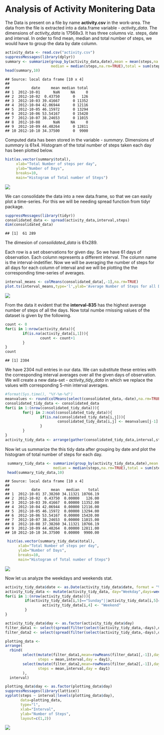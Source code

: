 # Analysis of Activity Monitering Data

The Data is present on a file by name **activity.csv** in the work-area.
The data from the file is extracted into a data.frame variable - *activity_data*.
The dimensions of *activity_data* is 17568x3. It has three columns viz. steps, date and interval.
In order to find mean, median and total number of steps, we would have to group the data by date column.


```r
activity_data <- read.csv("activity.csv")
suppressMessages(library(dplyr))
summary <- summarize(group_by(activity_data,date),mean = mean(steps,na.rm=TRUE),
                     median = median(steps,na.rm=TRUE),total = sum(steps,na.rm=TRUE))
head(summary,10)
```

```
## Source: local data frame [10 x 4]
## 
##          date     mean median total
## 1  2012-10-01      NaN     NA     0
## 2  2012-10-02  0.43750      0   126
## 3  2012-10-03 39.41667      0 11352
## 4  2012-10-04 42.06944      0 12116
## 5  2012-10-05 46.15972      0 13294
## 6  2012-10-06 53.54167      0 15420
## 7  2012-10-07 38.24653      0 11015
## 8  2012-10-08      NaN     NA     0
## 9  2012-10-09 44.48264      0 12811
## 10 2012-10-10 34.37500      0  9900
```

Computed data has been stored in the variable - *summary*. Dimensions of *summary* is 61x4.
Histogram of the total number of steps taken each day has been plotted below.


```r
hist(as.vector(summary$total),
     xlab="Total Number of steps per day",
     ylab="Number of Days",
     breaks=10, 
     main="Histogram of Total number of Steps")
```

![](test_files/figure-html/unnamed-chunk-2-1.png) 

We can consolidate the data into a new data.frame, so that we can easily plot a time-series.
For this we will be needing spread function from tidyr package.

```r
suppressMessages(library(tidyr))
consolidated_data <- spread(activity_data,interval,steps)
dim(consolidated_data)
```

```
## [1]  61 289
```
The dimesion of *consolidated_data* is 61x289.

Each row is a set observations for given day. So we have 61 days of observation.
Each column represents a different interval. The column name is the interval-indetifier.
Now we will be averaging the number of steps for all days for each column of interval and we will be plotting the the corresponding time-series of averages.

```r
interval_means <- colMeans(consolidated_data[,-1],na.rm=TRUE)
plot.ts(interval_means,type='l',ylab='Average Number of Steps for all Days',xlab='interval')
```

![](test_files/figure-html/unnamed-chunk-4-1.png) 

From the data it evident that the **interval-835** has the highest average number of steps of all the days.
Now total numbe rmissing values of the dataset is given by the following.

```r
count <- 0
for(i in 1:nrow(activity_data)){
        if(is.na(activity_data[i,1])){
                count <- count+1
        }
}
count
```

```
## [1] 2304
```
We have 2304 null entries in our data. We can substitute these entries with the corresponding interval averages over all the given days of observation. We will create a new data-set - *activity_tidy_data* in which we replace the <NA> values with corresponding 5-min interval averages.

```r
#format(Sys.time(), "%Y-%m-%d")
meanvalues <- round(colMeans(select(consolidated_data,-date),na.rm=TRUE),digits=6)
consolidated_tidy_data <- consolidated_data
for(i in 1:(nrow(consolidated_tidy_data))){
        for(j in 2:ncol(consolidated_tidy_data)){
                if(is.na(consolidated_tidy_data[i,j])){
                        consolidated_tidy_data[i,j] <- meanvalues[j-1]
                }
        }
}
activity_tidy_data <- arrange(gather(consolidated_tidy_data,interval,steps,-date),date,interval)
```
Now let us summarize the this tidy data after grouping by date and plot the histogram of total number of steps for each day.

```r
 summary_tidy_data <- summarize(group_by(activity_tidy_data,date),mean = mean(steps,na.rm=TRUE),
                      median = median(steps,na.rm=TRUE),total = sum(steps,na.rm=TRUE))
 head(summary_tidy_data,10)
```

```
## Source: local data frame [10 x 4]
## 
##          date     mean   median    total
## 1  2012-10-01 37.38260 34.11321 10766.19
## 2  2012-10-02  0.43750  0.00000   126.00
## 3  2012-10-03 39.41667  0.00000 11352.00
## 4  2012-10-04 42.06944  0.00000 12116.00
## 5  2012-10-05 46.15972  0.00000 13294.00
## 6  2012-10-06 53.54167  0.00000 15420.00
## 7  2012-10-07 38.24653  0.00000 11015.00
## 8  2012-10-08 37.38260 34.11321 10766.19
## 9  2012-10-09 44.48264  0.00000 12811.00
## 10 2012-10-10 34.37500  0.00000  9900.00
```


```r
 hist(as.vector(summary_tidy_data$total),
      xlab="Total Number of steps per day",
      ylab="Number of Days",
      breaks=10, 
      main="Histogram of Total number of Steps")
```

![](test_files/figure-html/unnamed-chunk-8-1.png) 

Now let us analyze the weekdays and weekends stat.


```r
activity_tidy_data$date <- as.Date(activity_tidy_data$date, format = "%Y-%m-%d")
activity_tidy_data <- mutate(activity_tidy_data, day="Weekday",days=weekdays(date))
for(i in 1:(nrow(activity_tidy_data))){
         if(activity_tidy_data[i,5]=="Sunday"||activity_tidy_data[i,5]=="Saturday"){
                 activity_tidy_data[i,4] <- "Weekend"
         }
}

activity_tidy_data$day <- as.factor(activity_tidy_data$day)
filter_data1 <- select(spread(filter(select(activity_tidy_data,-days),day=="Weekday"),date,steps),-day)
filter_data2 <- select(spread(filter(select(activity_tidy_data,-days),day=="Weekend"),date,steps),-day)

plotting_data <- 
arrange(
  rbind(
        select(mutate(filter_data1,mean=rowMeans(filter_data1[,-1]),day1="weekday"),
               steps = mean,interval,day = day1),
        select(mutate(filter_data2,mean=rowMeans(filter_data2[,-1]),day1="weekend"),
               steps = mean,interval,day = day1)
        ),
  interval)

plotting_data$day <- as.factor(plotting_data$day)
suppressMessages(library(lattice))
xyplot(steps ~ interval|levels(plotting_data$day),
       data=plotting_data,
       type="l",
       xlab="Interval",
       ylab="Number of Steps",
       layout=c(1,2))
```

![](test_files/figure-html/unnamed-chunk-9-1.png) 
